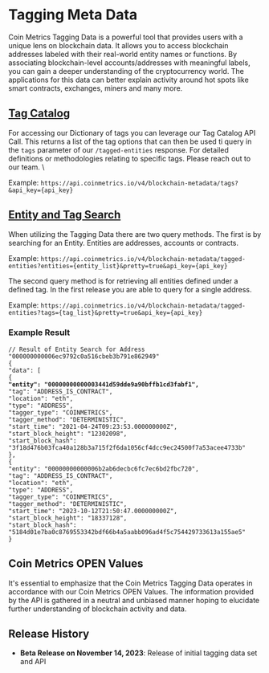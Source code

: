 # Tagging Meta Data

Coin Metrics Tagging Data is a powerful tool that provides users with a unique lens on blockchain data. It allows you to access blockchain addresses labeled with their real-world entity names or functions. By associating blockchain-level accounts/addresses with meaningful labels, you can gain a deeper understanding of the cryptocurrency world. The applications for this data can better explain activity around hot spots like smart contracts, exchanges, miners and many more.&#x20;

## [Tag Catalog](https://docs.coinmetrics.io/api/v4/#tag/Blockchain-Metadata/operation/getBlockchainMetadataTags)&#x20;

For accessing our Dictionary of tags you can leverage our Tag Catalog API Call. This returns a list of the tag options that can then be used ti query in the `tags` parameter of our `/tagged-entities` response. For detailed definitions or methodologies relating to specific tags. Please reach out to our team. \


Example: `https://api.coinmetrics.io/v4/blockchain-metadata/tags?&api_key={api_key}`

## [Entity and Tag Search](https://docs.coinmetrics.io/api/v4/#tag/Blockchain-Metadata/operation/getBlockchainMetadataEntities)

When utilizing the Tagging Data there are two query methods. The first is by searching for an Entity. Entities are addresses, accounts or contracts.&#x20;

Example: `https://api.coinmetrics.io/v4/blockchain-metadata/tagged-entities?entities={entity_list}&pretty=true&api_key={api_key}`

The second query method is for retrieving all entities defined under a defined tag. In the first release you are able to query for a single address.&#x20;

Example: `https://api.coinmetrics.io/v4/blockchain-metadata/tagged-entities?tags={tag_list}&pretty=true&api_key={api_key}`



### Example Result

<pre><code>// Result of Entity Search for Address "000000000006ec9792c0a516cbeb3b791e862949"
{
"data": [
{
<strong>"entity": "00000000000003441d59dde9a90bffb1cd3fabf1",
</strong>"tag": "ADDRESS_IS_CONTRACT",
"location": "eth",
"type": "ADDRESS",
"tagger_type": "COINMETRICS",
"tagger_method": "DETERMINISTIC",
"start_time": "2021-04-24T09:23:53.000000000Z",
"start_block_height": "12302098",
"start_block_hash": "3f18d476b03fca40a128b3a715f2f6da1056cf4dcc9ec24500f7a53acee4733b"
},
{
"entity": "00000000000006b2ab6decbc6fc7ec6bd2fbc720",
"tag": "ADDRESS_IS_CONTRACT",
"location": "eth",
"type": "ADDRESS",
"tagger_type": "COINMETRICS",
"tagger_method": "DETERMINISTIC",
"start_time": "2023-10-12T21:50:47.000000000Z",
"start_block_height": "18337128",
"start_block_hash": "5184d01e7ba0c8769553342bdf66b4a5aabb096ad4f5c754429733613a155ae5"
}
</code></pre>

## Coin Metrics OPEN Values

It's essential to emphasize that the Coin Metrics Tagging Data operates in accordance with our Coin Metrics OPEN Values. The information provided by the API is gathered in a neutral and unbiased manner hoping to elucidate further understanding of blockchain activity and data.

## Release History

* **Beta Release on November 14, 2023**: Release of initial tagging data set and API

